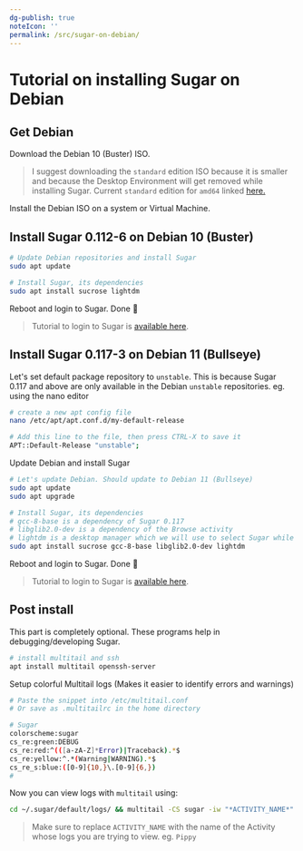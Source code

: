 ```yaml
---
dg-publish: true
noteIcon: ''
permalink: /src/sugar-on-debian/
---
```


# Tutorial on installing Sugar on Debian

## Get Debian

Download the Debian 10 (Buster) ISO. 
> I suggest downloading the `standard` edition ISO because it is smaller and because the Desktop Environment will get removed while installing Sugar. Current `standard` edition for `amd64` linked [here.](https://cdimage.debian.org/debian-cd/current-live/amd64/iso-hybrid/)

Install the Debian ISO on a system or Virtual Machine.

## Install Sugar 0.112-6 on Debian 10 (Buster)

```bash
# Update Debian repositories and install Sugar
sudo apt update
```

```bash
# Install Sugar, its dependencies
sudo apt install sucrose lightdm
```
 
Reboot and login to Sugar.
Done 🎉
> Tutorial to login to Sugar is [available here](https://github.com/sugarlabs/sugar-docs/blob/master/src/sugar-logging-in.md).

## Install Sugar 0.117-3 on Debian 11 (Bullseye)

Let's set default package repository to `unstable`. This is because Sugar 0.117 and above are only available in the Debian `unstable` repositories.
eg. using the nano editor
```bash
# create a new apt config file
nano /etc/apt/apt.conf.d/my-default-release

# Add this line to the file, then press CTRL-X to save it
APT::Default-Release "unstable";
```

Update Debian and install Sugar
```bash
# Let's update Debian. Should update to Debian 11 (Bullseye)
sudo apt update
sudo apt upgrade
```

```bash
# Install Sugar, its dependencies
# gcc-8-base is a dependency of Sugar 0.117
# libglib2.0-dev is a dependency of the Browse activity
# lightdm is a desktop manager which we will use to select Sugar while logging in
sudo apt install sucrose gcc-8-base libglib2.0-dev lightdm
```
 
Reboot and login to Sugar.
Done 🎉

> Tutorial to login to Sugar is [available here](https://github.com/sugarlabs/sugar-docs/blob/master/src/sugar-logging-in.md).

## Post install

This part is completely optional. These programs help in debugging/developing Sugar.

```bash
# install multitail and ssh
apt install multitail openssh-server
```

Setup colorful Multitail logs (Makes it easier to identify errors and warnings) 
```bash
# Paste the snippet into /etc/multitail.conf
# Or save as .multitailrc in the home directory

# Sugar
colorscheme:sugar
cs_re:green:DEBUG
cs_re:red:^(([a-zA-Z]*Error)|Traceback).*$
cs_re:yellow:^.*(Warning|WARNING).*$
cs_re_s:blue:([0-9]{10,}\.[0-9]{6,})
#
```

Now you can view logs with `multitail` using:
```bash
cd ~/.sugar/default/logs/ && multitail -CS sugar -iw "*ACTIVITY_NAME*" 1 -m 0
```
> Make sure to replace `ACTIVITY_NAME` with the name of the Activity whose logs you are trying to view. eg. `Pippy`